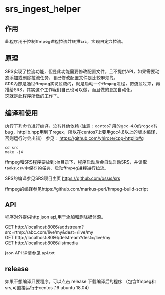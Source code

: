 # srs_ingest_helper

## 作用
此程序用于控制ffmpeg进程拉流并转推srs，实现自定义拉流。  

## 原理
SRS实现了拉流功能，但是此功能需要修改配置文件，且不提供API，如果需要动态添加或删除拉流任务，自己修改配置文件是比较麻烦的。  
SRS内部是通过ffmpeg实现拉流的，就是启动一个ffmpeg进程，把流拉过来，再推给SRS，其实这个工作我们自己也可以做，而且做的更加自动化。  
这就是此程序所做的工作了。  

## 编译和使用

执行下列命令进行编译，没有其他依赖 
(注意：centos7 用的gcc-4.8的regex有bug，httplib.hpp用到了regex，所以在centos7上要用gcc4.8以上的版本编译，否则运行时会出错） 
参见： https://github.com/yhirose/cpp-httplib#g

```
cd src
make -j4
```


ffmpeg和SRS程序要放到bin目录下，程序启动后会自动启动SRS，并读取tasks.csv中保存的任务，启动ffmpeg进程进行拉流。  

SRS的编译参见SRS项目主页 https://github.com/ossrs/srs  

ffmpeg的编译参见https://github.com/markus-perl/ffmpeg-build-script

## API
程序对外提供http json api,用于添加和删除媒体源。

GET http://localhost:8086/addstream?src=rtmp://abc.com/live/my&dest=/live/my  
GET http://localhost:8086/delstream?dest=/live/my  
GET http://localhost:8086/listmedia  

json API 详情参见 api.txt





## release
如果不想编译只要程序，可以点击 release 下载编译后的程序
（包含ffmpeg和srs,可直接运行于centos 7.6 ubuntu 18.04)



